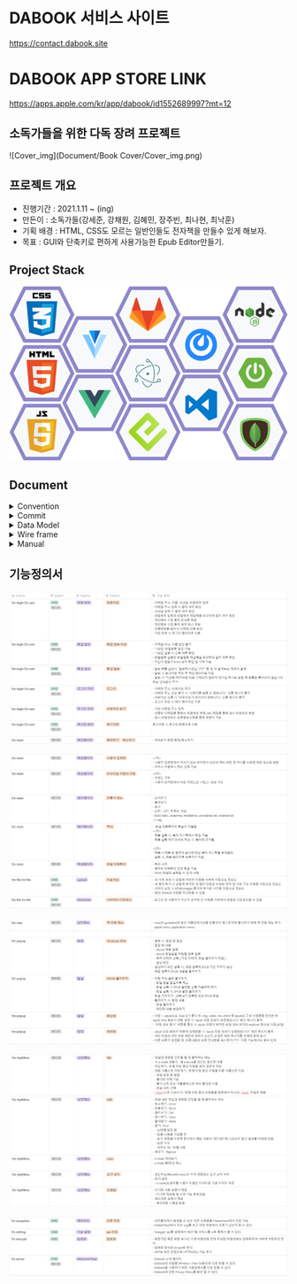 # DABOOK 서비스 사이트
https://contact.dabook.site

# DABOOK APP STORE LINK

https://apps.apple.com/kr/app/dabook/id1552689997?mt=12

## 소독가들을 위한 다독 장려 프로젝트

![Cover_img](Document/Book Cover/Cover_img.png)


## 프로젝트 개요

- 진행기간 : 2021.1.11 ~ (ing)
- 만든이 : 소독가들(강세준, 강채원, 김혜민, 장주빈, 최나현, 최낙훈)
- 기획 배경 : HTML, CSS도 모르는 일반인들도 전자책을 만들수 있게 해보자.
- 목표 : GUI와 단축키로 편하게 사용가능한 Epub Editor만들기.

## Project Stack
![Stack](Document/PJT_Stack/Stack.png)

## Document
<details>
    <summary> Convention </summary>
    <ul>
        <a href="Document/Convention/Java_Convention.md"><li> Java Convention</li></a>
        <a href="Document/Convention/Vue(Vuex)_Convention.md"><li> Vue(Vuex) Convention</li></a>
    </ul>
</details>
<details>
    <summary> Commit </summary>
    <ul>
        <a href="Document/Commit Rule/Git Commit Rule.md"><li> Git Commit Rule</li></a>
    </ul>
</details>
<details>
    <summary> Data Model </summary>
    <ul>
        <a href="Document/DataModel/MongoDB Data Model(JSON).md"><li> MongoDB Data Model </li></a>
    </ul>
</details>
<details>
    <summary> Wire frame </summary>
    <ul>
        <a href="Document/Wireframe/Project WireFrame Image.md"><li> Wireframe Image </li></a>
    </ul>
</details>
<details>
    <summary> Manual </summary>
    <ul>
        <a href="Document/Manual/Editor_Manual(한글).html"><li> Manual(한글) </li></a>
        <a href="Document/Manual/Editor_Manual(영어).html"><li> Manual(영어) </li></a>
    </ul>
</details>


## 기능정의서

![Specification_1](Document/Specification/Specification_1.png)

![Specification_2](Document/Specification/Specification_2.png)

![Specification_3](Document/Specification/Specification_3.png)

![Specification_4](Document/Specification/Specification_4.png)

![Specification_5](Document/Specification/Specification_5.png)
